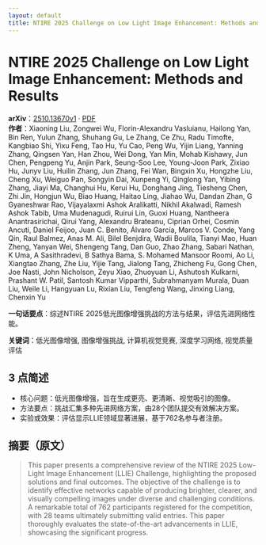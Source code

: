 ```yaml
---
layout: default
title: NTIRE 2025 Challenge on Low Light Image Enhancement: Methods and Results
---
```


# NTIRE 2025 Challenge on Low Light Image Enhancement: Methods and Results
**arXiv**：[2510.13670v1](https://arxiv.org/abs/2510.13670) · [PDF](https://arxiv.org/pdf/2510.13670.pdf)  
**作者**：Xiaoning Liu, Zongwei Wu, Florin-Alexandru Vasluianu, Hailong Yan, Bin Ren, Yulun Zhang, Shuhang Gu, Le Zhang, Ce Zhu, Radu Timofte, Kangbiao Shi, Yixu Feng, Tao Hu, Yu Cao, Peng Wu, Yijin Liang, Yanning Zhang, Qingsen Yan, Han Zhou, Wei Dong, Yan Min, Mohab Kishawy, Jun Chen, Pengpeng Yu, Anjin Park, Seung-Soo Lee, Young-Joon Park, Zixiao Hu, Junyv Liu, Huilin Zhang, Jun Zhang, Fei Wan, Bingxin Xu, Hongzhe Liu, Cheng Xu, Weiguo Pan, Songyin Dai, Xunpeng Yi, Qinglong Yan, Yibing Zhang, Jiayi Ma, Changhui Hu, Kerui Hu, Donghang Jing, Tiesheng Chen, Zhi Jin, Hongjun Wu, Biao Huang, Haitao Ling, Jiahao Wu, Dandan Zhan, G Gyaneshwar Rao, Vijayalaxmi Ashok Aralikatti, Nikhil Akalwadi, Ramesh Ashok Tabib, Uma Mudenagudi, Ruirui Lin, Guoxi Huang, Nantheera Anantrasirichai, Qirui Yang, Alexandru Brateanu, Ciprian Orhei, Cosmin Ancuti, Daniel Feijoo, Juan C. Benito, Álvaro García, Marcos V. Conde, Yang Qin, Raul Balmez, Anas M. Ali, Bilel Benjdira, Wadii Boulila, Tianyi Mao, Huan Zheng, Yanyan Wei, Shengeng Tang, Dan Guo, Zhao Zhang, Sabari Nathan, K Uma, A Sasithradevi, B Sathya Bama, S. Mohamed Mansoor Roomi, Ao Li, Xiangtao Zhang, Zhe Liu, Yijie Tang, Jialong Tang, Zhicheng Fu, Gong Chen, Joe Nasti, John Nicholson, Zeyu Xiao, Zhuoyuan Li, Ashutosh Kulkarni, Prashant W. Patil, Santosh Kumar Vipparthi, Subrahmanyam Murala, Duan Liu, Weile Li, Hangyuan Lu, Rixian Liu, Tengfeng Wang, Jinxing Liang, Chenxin Yu  

**一句话要点**：综述NTIRE 2025低光图像增强挑战的方法与结果，评估先进网络性能。

**关键词**：低光图像增强, 图像增强挑战, 计算机视觉竞赛, 深度学习网络, 视觉质量评估

## 3 点简述
- 核心问题：低光图像增强，旨在生成更亮、更清晰、视觉吸引的图像。
- 方法要点：挑战汇集多种先进网络方案，由28个团队提交有效解决方案。
- 实验或效果：评估显示LLIE领域显著进展，基于762名参与者注册。

## 摘要（原文）

> This paper presents a comprehensive review of the NTIRE 2025 Low-Light Image
> Enhancement (LLIE) Challenge, highlighting the proposed solutions and final
> outcomes. The objective of the challenge is to identify effective networks
> capable of producing brighter, clearer, and visually compelling images under
> diverse and challenging conditions. A remarkable total of 762 participants
> registered for the competition, with 28 teams ultimately submitting valid
> entries. This paper thoroughly evaluates the state-of-the-art advancements in
> LLIE, showcasing the significant progress.


